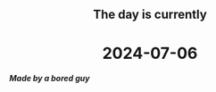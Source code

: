 <h2 align=center>The day is currently</h2>
<h1 align=center><!--TIME BEGIN-->2024-07-06<!--TIME END--></h1>
<h5>Made by a bored guy</h5>
